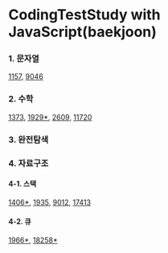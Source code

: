 # CodingTestStudy with JavaScript(baekjoon)
### 1. 문자열
[1157](http://coding-with-jina.tistory.com/254), 
[9046](https://coding-with-jina.tistory.com/251)

### 2. 수학

[1373](https://coding-with-jina.tistory.com/262),
[1929*](http://coding-with-jina.tistory.com),
[2609](https://coding-with-jina.tistory.com/258),
[11720](https://coding-with-jina.tistory.com/252)

### 3. 완전탐색


### 4. 자료구조
#### 4-1. 스택
[1406*](https://coding-with-jina.tistory.com/252),
[1935](https://coding-with-jina.tistory.com/269),
[9012](https://coding-with-jina.tistory.com/266),
[17413](https://coding-with-jina.tistory.com/257)


#### 4-2. 큐
[1966*](https://coding-with-jina.tistory.com),
[18258*](https://coding-with-jina.tistory.com)
